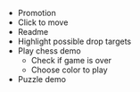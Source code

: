 * Promotion
* Click to move
* Readme
* Highlight possible drop targets
* Play chess demo
  - Check if game is over
  - Choose color to play
* Puzzle demo
